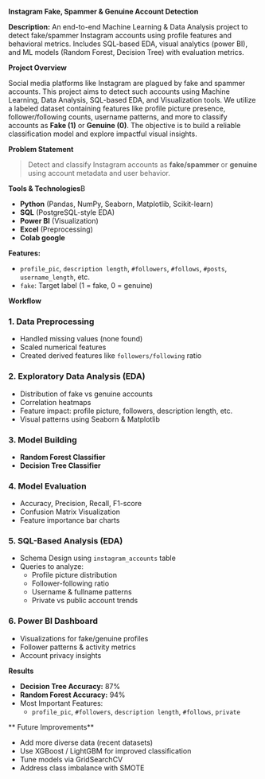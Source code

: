 **Instagram Fake, Spammer & Genuine Account Detection**

**Description:**
An end-to-end Machine Learning & Data Analysis project to detect fake/spammer Instagram accounts using profile features and behavioral metrics. 
Includes SQL-based EDA, visual analytics (power BI), and ML models (Random Forest, Decision Tree) with evaluation metrics.

**Project Overview**

Social media platforms like Instagram are plagued by fake and spammer accounts. This project aims to detect such accounts using Machine Learning, Data Analysis, SQL-based EDA, and Visualization tools.
We utilize a labeled dataset containing features like profile picture presence, follower/following counts, username patterns, and more to classify accounts as **Fake (1)** or **Genuine (0)**. The objective is to build a reliable classification model and explore impactful visual insights.

**Problem Statement**

> Detect and classify Instagram accounts as **fake/spammer** or **genuine** using account metadata and user behavior.

**Tools & Technologies**B

- **Python** (Pandas, NumPy, Seaborn, Matplotlib, Scikit-learn)
- **SQL** (PostgreSQL-style EDA)
- **Power BI** (Visualization)
- **Excel** (Preprocessing)
- **Colab google**

**Features:**
- `profile_pic`, `description length`, `#followers`, `#follows`, `#posts`, `username_length`, etc.
- `fake`: Target label (1 = fake, 0 = genuine)


**Workflow**

### 1. Data Preprocessing
- Handled missing values (none found)
- Scaled numerical features
- Created derived features like `followers/following` ratio

### 2. Exploratory Data Analysis (EDA)
- Distribution of fake vs genuine accounts
- Correlation heatmaps
- Feature impact: profile picture, followers, description length, etc.
- Visual patterns using Seaborn & Matplotlib

### 3. Model Building
- **Random Forest Classifier**
- **Decision Tree Classifier**

### 4. Model Evaluation
- Accuracy, Precision, Recall, F1-score
- Confusion Matrix Visualization
- Feature importance bar charts

### 5. SQL-Based Analysis (EDA)
- Schema Design using `instagram_accounts` table
- Queries to analyze:
  - Profile picture distribution
  - Follower-following ratio
  - Username & fullname patterns
  - Private vs public account trends

### 6. Power BI Dashboard
- Visualizations for fake/genuine profiles
- Follower patterns & activity metrics
- Account privacy insights

**Results**

- **Decision Tree Accuracy:** 87%
- **Random Forest Accuracy:** 94%
- Most Important Features:
  - `profile_pic`, `#followers`, `description length`, `#follows`, `private`

** Future Improvements**

- Add more diverse data (recent datasets)
- Use XGBoost / LightGBM for improved classification
- Tune models via GridSearchCV
- Address class imbalance with SMOTE
